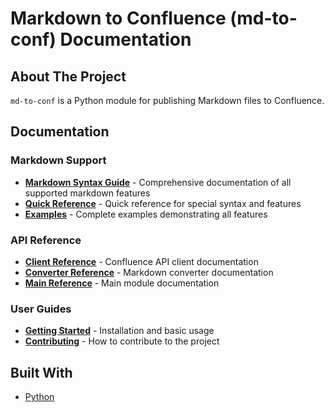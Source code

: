 # Markdown to Confluence (md-to-conf) Documentation

## About The Project

`md-to-conf` is a Python module for publishing Markdown files to Confluence.

## Documentation

### Markdown Support
- **[Markdown Syntax Guide](markdown-syntax.md)** - Comprehensive documentation of all supported markdown features
- **[Quick Reference](markdown-quick-reference.md)** - Quick reference for special syntax and features  
- **[Examples](markdown-examples.md)** - Complete examples demonstrating all features

### API Reference
- **[Client Reference](api/client-reference.md)** - Confluence API client documentation
- **[Converter Reference](api/converter-reference.md)** - Markdown converter documentation
- **[Main Reference](api/main-reference.md)** - Main module documentation

### User Guides
- **[Getting Started](getting-started.md)** - Installation and basic usage
- **[Contributing](contributing.md)** - How to contribute to the project

## Built With

* [Python](https://www.python.org/)


<!-- GETTING STARTED -->
